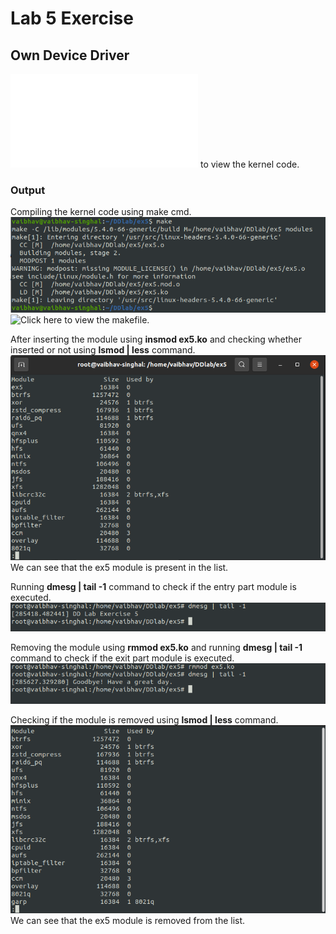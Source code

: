 # Lab 5 Exercise
## Own Device Driver  
![Click here](./ex5/ex5.c) to view the kernel code.  
### Output
  
Compiling the kernel code using make cmd.  
![1](./ex5/ex5ss/1.png)  
![Click here](./ex5/Makefile) to view the makefile.  
  
After inserting the module using **insmod ex5.ko** and checking whether inserted or not using **lsmod | less** command.  
![2](./ex5/ex5ss/2.png)  
We can see that the ex5 module is present in the list.  
  
Running **dmesg | tail -1** command to check if the entry part module is executed.  
![3](./ex5/ex5ss/3.png)  
  
Removing the module using **rmmod ex5.ko** and running **dmesg | tail -1** command to check if the exit part module is executed.    
![4](./ex5/ex5ss/4.png)  
  
Checking if the module is removed using **lsmod | less** command.    
![5](./ex5/ex5ss/5.png)  
We can see that the ex5 module is removed from the list.  
